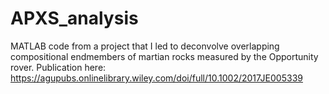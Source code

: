 # APXS_analysis
MATLAB code from a project that I led to deconvolve overlapping compositional endmembers of martian rocks measured by the Opportunity rover. Publication here: https://agupubs.onlinelibrary.wiley.com/doi/full/10.1002/2017JE005339
